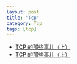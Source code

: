 ```yaml
---
layout: post
title: "Tcp"
category: Tcp
tags: [tcp]
--- 
```


- [TCP 的那些事儿（上）](http://coolshell.cn/articles/11564.html)
- [TCP 的那些事儿（上）](http://coolshell.cn/articles/11564.html)
